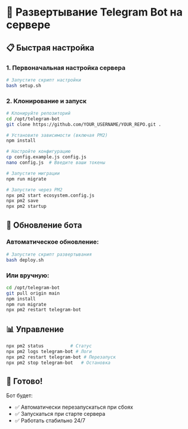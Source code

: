 # 🚀 Развертывание Telegram Bot на сервере

## 📋 Быстрая настройка

### 1. **Первоначальная настройка сервера**
```bash
# Запустите скрипт настройки
bash setup.sh
```

### 2. **Клонирование и запуск**
```bash
# Клонируйте репозиторий
cd /opt/telegram-bot
git clone https://github.com/YOUR_USERNAME/YOUR_REPO.git .

# Установите зависимости (включая PM2)
npm install

# Настройте конфигурацию
cp config.example.js config.js
nano config.js  # Введите ваши токены

# Запустите миграции
npm run migrate

# Запустите через PM2
npx pm2 start ecosystem.config.js
npx pm2 save
npx pm2 startup
```

## 🔄 Обновление бота

### **Автоматическое обновление:**
```bash
# Запустите скрипт развертывания
bash deploy.sh
```

### **Или вручную:**
```bash
cd /opt/telegram-bot
git pull origin main
npm install
npm run migrate
npx pm2 restart telegram-bot
```

## 📊 Управление

```bash
npx pm2 status          # Статус
npx pm2 logs telegram-bot # Логи
npx pm2 restart telegram-bot # Перезапуск
npx pm2 stop telegram-bot   # Остановка
```

## 🎯 Готово!

Бот будет:
- ✅ Автоматически перезапускаться при сбоях
- ✅ Запускаться при старте сервера
- ✅ Работать стабильно 24/7 